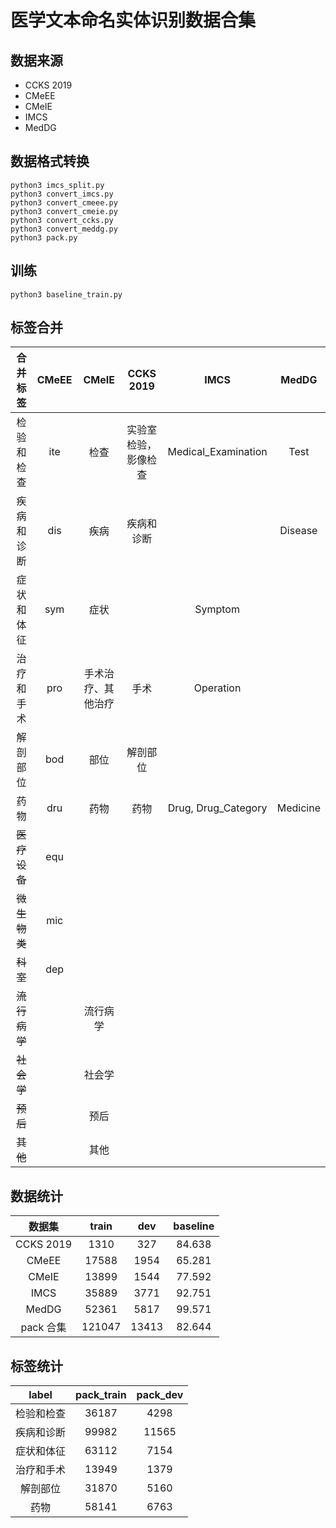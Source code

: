 # 医学文本命名实体识别数据合集



## 数据来源

- CCKS 2019
- CMeEE
- CMeIE
- IMCS
- MedDG



## 数据格式转换

```shell
python3 imcs_split.py
python3 convert_imcs.py
python3 convert_cmeee.py
python3 convert_cmeie.py
python3 convert_ccks.py
python3 convert_meddg.py
python3 pack.py
```



## 训练

```shell
python3 baseline_train.py
```



## 标签合并
|   合并标签   | CMeEE |       CMeIE        |      CCKS 2019       |        IMCS         |  MedDG   |
| :----------: | :---: | :----------------: | :------------------: | :-----------------: | :------: |
|  检验和检查  |  ite  |        检查        | 实验室检验，影像检查 | Medical_Examination |   Test   |
|  疾病和诊断  |  dis  |        疾病        |      疾病和诊断      |                     | Disease  |
|  症状和体征  |  sym  |        症状        |                      |       Symptom       |          |
|  治疗和手术  |  pro  | 手术治疗、其他治疗 |         手术         |      Operation      |          |
|   解剖部位   |  bod  |        部位        |       解剖部位       |                     |          |
|     药物     |  dru  |        药物        |         药物         | Drug, Drug_Category | Medicine |
| ~~医疗设备~~ |  equ  |                    |                      |                     |          |
| ~~微生物类~~ |  mic  |                    |                      |                     |          |
|   ~~科室~~   |  dep  |                    |                      |                     |          |
| ~~流行病学~~ |       |      流行病学      |                      |                     |          |
|  ~~社会学~~  |       |       社会学       |                      |                     |          |
|   ~~预后~~   |       |        预后        |                      |                     |          |
|   ~~其他~~   |       |        其他        |                      |                     |          |



## 数据统计

| 数据集 | train | dev  | baseline |
| :----: | :---: | :--: | :------: |
| CCKS 2019 | 1310  | 327  | 84.638 |
| CMeEE  | 17588 | 1954 | 65.281 |
| CMeIE  | 13899 | 1544 | 77.592 |
| IMCS   | 35889 | 3771 | 92.751 |
| MedDG  | 52361 | 5817 | 99.571 |
| pack 合集 | 121047 | 13413 | 82.644 |



## 标签统计

|   label    | pack_train | pack_dev |
| :--------: | :--------: | :------: |
| 检验和检查 |   36187    |   4298   |
| 疾病和诊断 |   99982    |  11565   |
| 症状和体征 |   63112    |   7154   |
| 治疗和手术 |   13949    |   1379   |
|  解剖部位  |   31870    |   5160   |
|    药物    |   58141    |   6763   |

